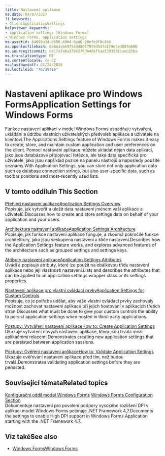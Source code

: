 ```yaml
---
title: Nastavení aplikace
ms.date: 04/07/2017
f1_keywords:
- ClientApplicationSettings
helpviewer_keywords:
- application settings [Windows Forms]
- Windows Forms, application settings
ms.assetid: 64090a34-8556-4904-8ea0-20efe9f8c886
ms.openlocfilehash: 8a6a1ab69754d48017059d547a1f9e5e3889a606
ms.sourcegitcommit: de17a7a0a37042f0d4406f5ae5393531caeb25ba
ms.translationtype: MT
ms.contentlocale: cs-CZ
ms.lasthandoff: 01/24/2020
ms.locfileid: "76739716"
---
```

# <a name="application-settings-for-windows-forms"></a><span data-ttu-id="1b260-102">Nastavení aplikace pro Windows Forms</span><span class="sxs-lookup"><span data-stu-id="1b260-102">Application Settings for Windows Forms</span></span>
<span data-ttu-id="1b260-103">Funkce nastavení aplikací v model Windows Forms usnadňuje vytváření, ukládání a údržbu vlastních uživatelských předvoleb aplikace a uživatele na klientovi.</span><span class="sxs-lookup"><span data-stu-id="1b260-103">The Applications Settings feature of Windows Forms makes it easy to create, store, and maintain custom application and user preferences on the client.</span></span> <span data-ttu-id="1b260-104">Pomocí nastavení aplikace můžete ukládat nejen data aplikací, jako jsou databázové připojovací řetězce, ale také data specifická pro uživatele, jako jsou například pozice na panelu nástrojů a naposledy použité seznamy.</span><span class="sxs-lookup"><span data-stu-id="1b260-104">With Application Settings, you can store not only application data such as database connection strings, but also user-specific data, such as toolbar positions and most-recently used lists.</span></span>  
  
## <a name="in-this-section"></a><span data-ttu-id="1b260-105">V tomto oddílu</span><span class="sxs-lookup"><span data-stu-id="1b260-105">In This Section</span></span>  
 [<span data-ttu-id="1b260-106">Přehled nastavení aplikace</span><span class="sxs-lookup"><span data-stu-id="1b260-106">Application Settings Overview</span></span>](application-settings-overview.md)  
 <span data-ttu-id="1b260-107">Popisuje, jak vytvořit a uložit data nastavení jménem vaší aplikace a uživatelů.</span><span class="sxs-lookup"><span data-stu-id="1b260-107">Discusses how to create and store settings data on behalf of your application and your users.</span></span>  
  
 [<span data-ttu-id="1b260-108">Architektura nastavení aplikace</span><span class="sxs-lookup"><span data-stu-id="1b260-108">Application Settings Architecture</span></span>](application-settings-architecture.md)  
 <span data-ttu-id="1b260-109">Popisuje, jak funkce nastavení aplikace funguje, a zkoumá pokročilé funkce architektury, jako jsou seskupená nastavení a klíče nastavení.</span><span class="sxs-lookup"><span data-stu-id="1b260-109">Describes how the Application Settings feature works, and explores advanced features of the architecture such as grouped settings and settings keys.</span></span>  
  
 [<span data-ttu-id="1b260-110">Atributy nastavení aplikace</span><span class="sxs-lookup"><span data-stu-id="1b260-110">Application Settings Attributes</span></span>](application-settings-attributes.md)  
 <span data-ttu-id="1b260-111">Uvádí a popisuje atributy, které lze použít na obálkovou třídu nastavení aplikace nebo její vlastnosti nastavení.</span><span class="sxs-lookup"><span data-stu-id="1b260-111">Lists and describes the attributes that can be applied to an application settings wrapper class or its settings properties.</span></span>  
  
 [<span data-ttu-id="1b260-112">Nastavení aplikace pro vlastní ovládací prvky</span><span class="sxs-lookup"><span data-stu-id="1b260-112">Application Settings for Custom Controls</span></span>](application-settings-for-custom-controls.md)  
 <span data-ttu-id="1b260-113">Popisuje, co je potřeba udělat, aby vaše vlastní ovládací prvky zachovaly možnost zachovat nastavení aplikace při jejich hostování v aplikacích třetích stran.</span><span class="sxs-lookup"><span data-stu-id="1b260-113">Discusses what must be done to give your custom controls the ability to persist application settings when hosted in third-party applications.</span></span>  
  
 [<span data-ttu-id="1b260-114">Postupy: Vytváření nastavení aplikace</span><span class="sxs-lookup"><span data-stu-id="1b260-114">How to: Create Application Settings</span></span>](how-to-create-application-settings.md)  
 <span data-ttu-id="1b260-115">Ukazuje vytváření nových nastavení aplikace, která jsou trvalá mezi aplikačními relacemi.</span><span class="sxs-lookup"><span data-stu-id="1b260-115">Demonstrates creating new application settings that are persisted between application sessions.</span></span>  
  
 [<span data-ttu-id="1b260-116">Postupy: Ověření nastavení aplikace</span><span class="sxs-lookup"><span data-stu-id="1b260-116">How to: Validate Application Settings</span></span>](how-to-validate-application-settings.md)  
 <span data-ttu-id="1b260-117">Ukazuje ověřování nastavení aplikace před tím, než budou trvalá.</span><span class="sxs-lookup"><span data-stu-id="1b260-117">Demonstrates validating application settings before they are persisted.</span></span>  
  
## <a name="related-topics"></a><span data-ttu-id="1b260-118">Související témata</span><span class="sxs-lookup"><span data-stu-id="1b260-118">Related topics</span></span>

<span data-ttu-id="1b260-119">[Konfigurační oddíl model Windows Forms](../../configure-apps/file-schema/winforms/index.md)  </span><span class="sxs-lookup"><span data-stu-id="1b260-119">[Windows Forms Configuration Section](../../configure-apps/file-schema/winforms/index.md)  </span></span>  
<span data-ttu-id="1b260-120">Dokumentuje nastavení pro povolení podpory vysokého rozlišení DPI v aplikaci model Windows Forms počínaje .NET Framework 4,7.</span><span class="sxs-lookup"><span data-stu-id="1b260-120">Documents the settings to enable High DPI support in Windows Forms Application starting with the .NET Framework 4.7.</span></span>

## <a name="see-also"></a><span data-ttu-id="1b260-121">Viz také</span><span class="sxs-lookup"><span data-stu-id="1b260-121">See also</span></span>

- [<span data-ttu-id="1b260-122">Windows Forms</span><span class="sxs-lookup"><span data-stu-id="1b260-122">Windows Forms</span></span>](../index.md)
